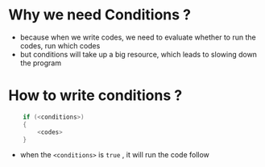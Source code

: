 # Why we need Conditions ?
- because when we write codes, we need to evaluate whether to run the codes, run which codes
- but conditions will take up a big resource, which leads to slowing down the program
# How to write conditions ?
```C++
	if (<conditions>)
	{
		<codes>
	}
```
- when the `<conditions>` is `true` , it will run the code follow